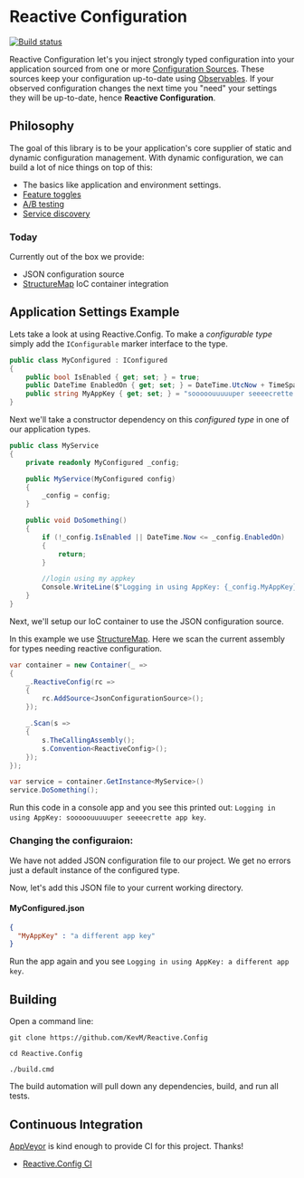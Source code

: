 # Reactive Configuration

[![Build status](https://ci.appveyor.com/api/projects/status/tukcgjiunyh09o3i?svg=true)](https://ci.appveyor.com/project/KevM/reactive-config) 

Reactive Configuration let's you inject strongly typed configuration into your application sourced from one or more [Configuration Sources](https://github.com/KevM/Reactive.Config/blob/40dad3ac60efae489c10678697c080c4aef64cf0/src/Reactive.Config/IConfigurationSource.cs#L3-L7). These sources keep your configuration up-to-date using [Observables](http://reactivex.io/documentation/observable.html). If your observed configuration changes the next time you "need" your settings they will be up-to-date, hence **Reactive Configuration**.    

## Philosophy 

The goal of this library is to be your application's core supplier of static and dynamic configuration management. With dynamic configuration, we can build a lot of nice things on top of this:
- The basics like application and environment settings.
- [Feature toggles](https://martinfowler.com/bliki/FeatureToggle.html) 
- [A/B testing](https://en.wikipedia.org/wiki/A/B_testing)
- [Service discovery](http://microservices.io/patterns/server-side-discovery.html)

### Today

Currently out of the box we provide:

- JSON configuration source
- [StructureMap](http://structuremap.github.io/) IoC container integration

## Application Settings Example

Lets take a look at using Reactive.Config. To make a _configurable type_ simply add the `IConfigurable` marker interface to the type.

```cs
public class MyConfigured : IConfigured
{
    public bool IsEnabled { get; set; } = true;
    public DateTime EnabledOn { get; set; } = DateTime.UtcNow + TimeSpan.FromDays(-7);
    public string MyAppKey { get; set; } = "sooooouuuuuper seeeecrette app key";
}
```

Next we'll take a constructor dependency on this _configured type_ in one of our application types.

```cs
public class MyService
{
    private readonly MyConfigured _config;

    public MyService(MyConfigured config)
    {
        _config = config;
    }

    public void DoSomething()
    {
        if (!_config.IsEnabled || DateTime.Now <= _config.EnabledOn)
        {
            return;
        }

        //login using my appkey
        Console.WriteLine($"Logging in using AppKey: {_config.MyAppKey}");
    }
}
```

Next, we'll setup our IoC container to use the JSON configuration source.  

In this example we use [StructureMap](http://structuremap.github.io/). Here we scan the current assembly for types needing reactive configuration. 

```cs
var container = new Container(_ =>
{
    _.ReactiveConfig(rc =>
    {
        rc.AddSource<JsonConfigurationSource>();
    });

    _.Scan(s =>
    {
        s.TheCallingAssembly();
        s.Convention<ReactiveConfig>();
    });
});
```

```cs
var service = container.GetInstance<MyService>()
service.DoSomething(); 
```

Run this code in a console app and you see this printed out: `Logging in using AppKey: sooooouuuuuper seeeecrette app key`.

### Changing the configuraion:

We have not added JSON configuration file to our project. We get no errors just a default instance of the configured type. 

Now, let's add this JSON file to your current working directory.

#### MyConfigured.json

```json
{
  "MyAppKey" : "a different app key"
}
```

Run the app again and you see `Logging in using AppKey: a different app key`.

## Building 

Open a command line:

```
git clone https://github.com/KevM/Reactive.Config

cd Reactive.Config

./build.cmd
```

The build automation will pull down any dependencies, build, and run all tests.

## Continuous Integration

[AppVeyor](https://appveyor.com) is kind enough to provide CI for this project. Thanks!

- [Reactive.Config CI](https://ci.appveyor.com/project/KevM/reactive-config)
